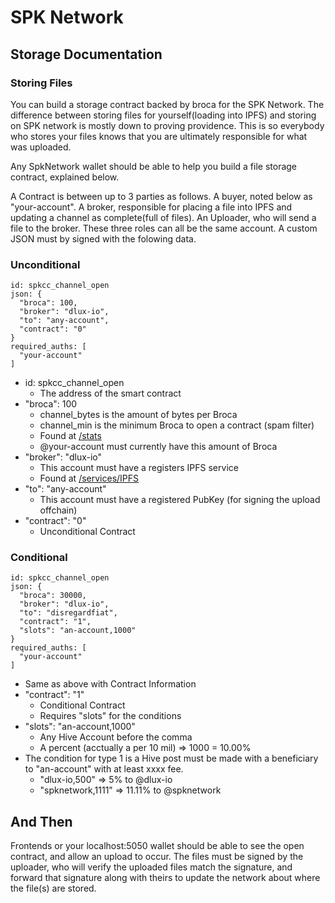 # SPK Network 

## Storage Documentation

### Storing Files

You can build a storage contract backed by broca for the SPK Network. The difference between storing files for yourself(loading into IPFS) and storing on SPK network is mostly down to proving providence. This is so everybody who stores your files knows that you are ultimately responsible for what was uploaded.

Any SpkNetwork wallet should be able to help you build a file storage contract, explained below.

A Contract is between up to 3 parties as follows. A buyer, noted below as "your-account". A broker, responsible for placing a file into IPFS and updating a channel as complete(full of files). An Uploader, who will send a file to the broker. These three roles can all be the same account. A custom JSON must by signed with the folowing data.

### Unconditional
```
id: spkcc_channel_open
json: {
  "broca": 100,
  "broker": "dlux-io",
  "to": "any-account",
  "contract": "0"
}
required_auths: [
  "your-account"
]
```
* id: spkcc_channel_open
   * The address of the smart contract
* "broca": 100
   * channel_bytes is the amount of bytes per Broca
   * channel_min is the minimum Broca to open a contract (spam filter)
   * Found at [/stats](https://spktest.dlux.io/stats)
   * @your-account must currently have this amount of Broca
* "broker": "dlux-io"
   * This account must have a registers IPFS service
   * Found at [/services/IPFS](https://spktest.dlux.io/services/IPFS)
* "to": "any-account"
   * This account must have a registered PubKey (for signing the upload offchain)
* "contract": "0"
   * Unconditional Contract
### Conditional
```
id: spkcc_channel_open
json: {
  "broca": 30000,
  "broker": "dlux-io",
  "to": "disregardfiat",
  "contract": "1",
  "slots": "an-account,1000"
}
required_auths: [
  "your-account"
]
```
* Same as above with Contract Information
* "contract": "1"
   * Conditional Contract
   * Requires "slots" for the conditions
* "slots": "an-account,1000"
   * Any Hive Account before the comma
   * A percent (acctually a per 10 mil) => 1000 = 10.00%
* The condition for type 1 is a Hive post must be made with a beneficiary to "an-account" with at least xxxx fee.
   * "dlux-io,500" => 5% to @dlux-io
   * "spknetwork,1111" => 11.11% to @spknetwork

## And Then
Frontends or your localhost:5050 wallet should be able to see the open contract, and allow an upload to occur. The files must be signed by the uploader, who will verify the uploaded files match the signature, and forward that signature along with theirs to update the network about where the file(s) are stored.
